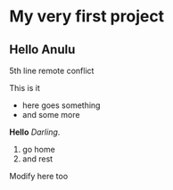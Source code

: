 # My very first project

## Hello Anulu

5th line remote conflict

This is it
* here goes something
* and some more

__Hello__ _Darling_.

1. go home
2. and rest

Modify here too
